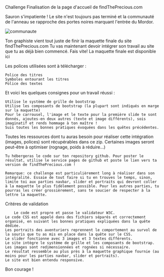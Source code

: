 Challenge
Finalisation de la page d'accueil de findThePrecious.com

Sauron s'impatiente ! Le site n'est toujours pas terminé et la communauté de l'anneau se rapproche des portes noires marquant l'entrée du Mordor.

<img src="http://images.innoveduc.fr/integration_communaute.jpeg" alt="communaute">

Ton graphiste vient tout juste de finir la maquette finale du site findThePrecious.com Tu vas maintenant devoir intégrer son travail au site que tu as déjà bien commencé. Fais vite! La maquette finale est disponible ici

Les polices utilisées sont à télécharger :

    Police des titres
    Symboles entourant les titres
    Police des textes

Et voici les quelques consignes pour un travail réussi :

    Utilise le système de grille de bootstrap
    Utilise les composants de bootstrap (la plupart sont indiqués en marge sur la maquette)
    Pour le carrousel, l'image et le texte pour la première slide te sont donnés, ajoutes-en deux autres (texte et image différents), sois imaginatif et rends hommage à ton maître !
    Suis toutes les bonnes pratiques évoquées dans les quêtes précédentes.

Toutes les ressources dont tu auras besoin pour réaliser cette intégration (images, polices) sont récupérables dans ce zip. Certaines images seront peut-être à optimiser (rognage, poids à réduire...)

    Tu hébergeras le code sur ton repository github. Pour poster le résultat, utilise le service pages de github et poste le lien vers ta version de findThePrecious.com !

    Remarque: ce challenge est particulièrement long à réaliser dans son intégralité. Essaie de tout faire si tu en trouves le temps, sinon, limite toi aux parties navbar, slider et portraits qui devront coller à la maquette le plus fidèlement possible. Pour les autres parties, tu pourras les créer grossièrement, sans te soucier de respecter à la lettre la maquette.

Critéres de validation

        Le code est propre et passe le validateur W3C.
    Le code CSS est appelé dans des fichiers séparés et correctement organisé, en suivant les bonnes pratiques expliquées dans la quête dédiée.
    Les portraits des aventuriers reprennent le comportement au survol de la souris que tu as mis en place dans la quête sur le CSS.
    Le slider fonctionne avec 3 images et 3 textes différents.
    Le site intègre le système de grille et les composants de bootstrap.
    Les images sont redimensionnées et rognées si nécessaire.
    Le résultat ressemble au plus près à la maquette graphique fournie (au moins pour les parties navbar, slider et portraits).
    Le site est bien entendu responsive.

Bon courage !
